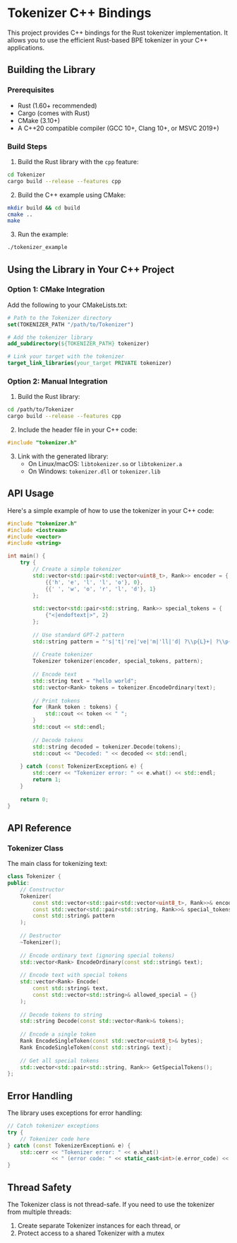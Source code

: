# Tokenizer C++ Bindings

This project provides C++ bindings for the Rust tokenizer implementation. It allows you to use the efficient Rust-based BPE tokenizer in your C++ applications.

## Building the Library

### Prerequisites

- Rust (1.60+ recommended)
- Cargo (comes with Rust)
- CMake (3.10+)
- A C++20 compatible compiler (GCC 10+, Clang 10+, or MSVC 2019+)

### Build Steps

1. Build the Rust library with the `cpp` feature:

```bash
cd Tokenizer
cargo build --release --features cpp
```

2. Build the C++ example using CMake:

```bash
mkdir build && cd build
cmake ..
make
```

3. Run the example:

```bash
./tokenizer_example
```

## Using the Library in Your C++ Project

### Option 1: CMake Integration

Add the following to your CMakeLists.txt:

```cmake
# Path to the Tokenizer directory
set(TOKENIZER_PATH "/path/to/Tokenizer")

# Add the tokenizer library
add_subdirectory(${TOKENIZER_PATH} tokenizer)

# Link your target with the tokenizer
target_link_libraries(your_target PRIVATE tokenizer)
```

### Option 2: Manual Integration

1. Build the Rust library:

```bash
cd /path/to/Tokenizer
cargo build --release --features cpp
```

2. Include the header file in your C++ code:

```cpp
#include "tokenizer.h"
```

3. Link with the generated library:
   - On Linux/macOS: `libtokenizer.so` or `libtokenizer.a`
   - On Windows: `tokenizer.dll` or `tokenizer.lib`

## API Usage

Here's a simple example of how to use the tokenizer in your C++ code:

```cpp
#include "tokenizer.h"
#include <iostream>
#include <vector>
#include <string>

int main() {
    try {
        // Create a simple tokenizer
        std::vector<std::pair<std::vector<uint8_t>, Rank>> encoder = {
            {{'h', 'e', 'l', 'l', 'o'}, 0},
            {{' ', 'w', 'o', 'r', 'l', 'd'}, 1}
        };
        
        std::vector<std::pair<std::string, Rank>> special_tokens = {
            {"<|endoftext|>", 2}
        };
        
        // Use standard GPT-2 pattern
        std::string pattern = "'s|'t|'re|'ve|'m|'ll|'d| ?\\p{L}+| ?\\p{N}+| ?[^\\s\\p{L}\\p{N}]+|\\s+(?!\\S)|\\s+";
        
        // Create tokenizer
        Tokenizer tokenizer(encoder, special_tokens, pattern);
        
        // Encode text
        std::string text = "hello world";
        std::vector<Rank> tokens = tokenizer.EncodeOrdinary(text);
        
        // Print tokens
        for (Rank token : tokens) {
            std::cout << token << " ";
        }
        std::cout << std::endl;
        
        // Decode tokens
        std::string decoded = tokenizer.Decode(tokens);
        std::cout << "Decoded: " << decoded << std::endl;
        
    } catch (const TokenizerException& e) {
        std::cerr << "Tokenizer error: " << e.what() << std::endl;
        return 1;
    }
    
    return 0;
}
```

## API Reference

### Tokenizer Class

The main class for tokenizing text:

```cpp
class Tokenizer {
public:
    // Constructor
    Tokenizer(
        const std::vector<std::pair<std::vector<uint8_t>, Rank>>& encoder,
        const std::vector<std::pair<std::string, Rank>>& special_tokens,
        const std::string& pattern
    );
    
    // Destructor
    ~Tokenizer();
    
    // Encode ordinary text (ignoring special tokens)
    std::vector<Rank> EncodeOrdinary(const std::string& text);
    
    // Encode text with special tokens
    std::vector<Rank> Encode(
        const std::string& text,
        const std::vector<std::string>& allowed_special = {}
    );
    
    // Decode tokens to string
    std::string Decode(const std::vector<Rank>& tokens);
    
    // Encode a single token
    Rank EncodeSingleToken(const std::vector<uint8_t>& bytes);
    Rank EncodeSingleToken(const std::string& text);
    
    // Get all special tokens
    std::vector<std::pair<std::string, Rank>> GetSpecialTokens();
};
```

## Error Handling

The library uses exceptions for error handling:

```cpp
// Catch tokenizer exceptions
try {
    // Tokenizer code here
} catch (const TokenizerException& e) {
    std::cerr << "Tokenizer error: " << e.what() 
              << " (error code: " << static_cast<int>(e.error_code) << ")" << std::endl;
}
```

## Thread Safety

The Tokenizer class is not thread-safe. If you need to use the tokenizer from multiple threads:

1. Create separate Tokenizer instances for each thread, or
2. Protect access to a shared Tokenizer with a mutex 
